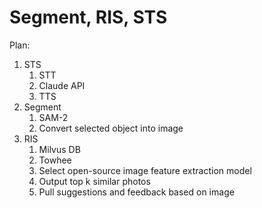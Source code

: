 # Segment, RIS, STS

Plan:
1. STS
    1. STT
    2. Claude API
    3. TTS
2. Segment
    1. SAM-2
    2. Convert selected object into image
3. RIS
    1. Milvus DB
    2. Towhee
    3. Select open-source image feature extraction model
    5. Output top k similar photos
    6. Pull suggestions and feedback based on image

